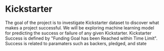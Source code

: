 # Kickstarter
The goal of the project is to investigate Kickstarter dataset to discover what makes a project successful. We will be exploring machine learning model for predicting the success or failure of any given Kickstarter. Kickstarter Success is defined by "Funding Goal has been Reached within Time Limit". Success is related to paramaters such as backers, pledged, and state
